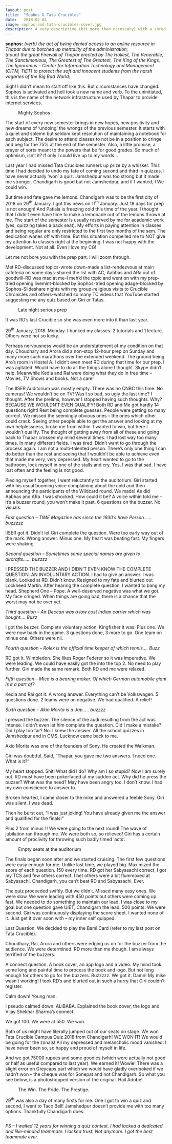 ```yaml
---
layout: post
title:  "Sophos & Tata Crucibles"
date:   2018-02-04
image: sophos-and-tata-crucibles-cover.jpg
description: A very descriptive (bit more than necessary) with a shred of imprudence account of me and RD's Tata Crucible win in Chandigarh held at IISER, Mohali in January 2018. 
---
```


**sophos:** *(verb) the act of being denied access to an online resource in Thapar due to botched up mentality of the administration;* <br>
*(noun) the great Firewall of Thapar erected by The Holiest, The Venerable, The Sanctimonious, The Greatest of The Greatest, The King of the Kings, The Ignoramus – Center for Information Technology and Management (CITM, TIET) to protect the soft and innocent students from the harsh vagaries of the Big Bad World;*

Sigh! I didn’t mean to start off like this. But circumstances have changed. Sophos is activated and hell took a new name and verb. To the uninitiated, this is the name of the network infrastructure used by Thapar to provide internet services.

<figure>
	<img src="{{ '/assets/img/sophos-and-tata-crucibles-1.png' | prepend: site.baseurl }}" alt=""> 
	<figcaption>Mighty Sophos</figcaption>
</figure>

The start of every new semester brings in new hopes, new positivity and new dreams of ‘undoing’ the wrongs of the previous semester. It starts with a quiet and solemn but seldom kept resolution of maintaining a notebook for each subject. The desire to attend classes to not be in a position to cringe and beg for the 75% at the end of the semester. Also, a little promise, a prayer of sorts meant to the powers that be for good grades. So much of optimism, isn’t it? If only I could live up to my words…

Last year I had missed Tata Crucibles runners up prize by a whisker. This time I had decided to undo my fate of coming second and third in quizzes. I have never actually ‘won’ a quiz. Jamshedpur was too strong but it made me stronger. Chandigarh is good but not Jamshedpur, and if I wanted, I We could win.

But time and fate gave me lemons. Chandigarh was to be the first city of 2018 on 29<sup>th</sup> January. I got this news on 11<sup>th</sup> January. Just 18 days for prep is not enough! And Patiala is freezing cold this time of the year. I thought that I didn’t even have time to make a lemonade out of the lemons thrown at me. The start of the semester is usually reserved by me for academic work (yes, quizzing takes a back seat). My efforts in paying attention in classes and being regular are only restricted to the first two months of the sem. The dedication wanes off with time. But this situation compelled me to NOT give my attention to classes right at the beginning. I was not happy with the development. Not at all. Even I love my CG!

Let me not bore you with the prep part. I will zoom through.

Met RD-discussed topics-wrote down-made a list-rendezvous at main cafeteria on some days-shared the list with AC, Aabhas and ARa out of goodwill-RD was mad at me-I meh’d the topic and went on with my prep-tried opening livemint-blocked by Sophos-tried opening adage-blocked by Sophos-Slideshare nights with my group-religious visits to Crucible Chronicles and others-watched so many TC videos that YouTube started suggesting me any quiz based on Giri or Tatas.

<figure>
	<img src="{{ '/assets/img/sophos-and-tata-crucibles-2.jpg' | prepend: site.baseurl }}" alt=""> 
	<figcaption>Late night serious prep</figcaption>
</figure>

It was RD’s last Crucible so she was even more into it than last year.

29<sup>th</sup> January, 2018. Monday. I bunked my classes. 2 tutorials and 1 lecture. Others were not so lucky.

Perhaps nervousness would be an understatement of my condition on that day. Choudhary and Arora did a non-stop 12-hour prep on Sunday and many more such marathons over the extended weekend. The ground being Aro’s room in Hostel A. I didn’t even meet RD during that time for our prep. I was agitated. Would have to do all the things alone I thought. Skype didn’t help. Meanwhile Kedia and Rai were doing what they do in free time – Movies, TV Shows and books. Not a care!

The IISER Auditorium was mostly empty. There was no CNBC this time. No cameras! We wouldn’t be on TV! Was I so bad, so ugly the last time? I thought. After the prelims, however I stopped having such thoughts. Why? BECAUSE WE WOULDN’T EVEN QUALIFY! Both RD and Me got hardly 14 questions right! Rest being complete guesses. People were getting so many correct. We missed the seemingly obvious ones – the ones which other could crack. Seeing other people able to get the answer and looking at my own helplessness, broke me from within. I wanted to win, but here I wouldn’t qualify. The thought of getting away from all of these and going back to Thapar crossed my mind several times. I had lost way too many times. In many different fields. I was tired. Didn’t want to go through the process again. I am not a multi-talented person. There’s only one thing I can do better than the rest and seeing that I wouldn’t be able to achieve even that made me very, very depressed. My heart wanted to go to the bathroom, lock myself in one of the stalls and cry. Yes, I was that sad. I have lost often and the feeling is not good.

Piecing myself together, I went reluctantly to the auditorium. Giri started with his usual booming voice complaining about the cold and then announcing the participants of the Wildcard round. We made! As did Aabhas and ARa. I was shocked. How could it be? A voice within told me – It’s a buzzer round, you won’t make it past. 6 questions on the buzzer. No visuals.

*First question – TIME Magazine has since the 1930’s have Person ….. buzzzzz*

IISER got it. Didn’t let Giri complete the question. Were too early way out of the mark. Wrong answer. Minus one. My heart was beating fast. My fingers were shaking.

*Second question – Sometimes some special names are given to aircrafts…… buzzzz*

I PRESSED THE BUZZER AND I DIDN’T EVEN KNOW THE COMPLETE QUESTION. AN INVOLUNTARY ACTION. I had to give an answer. I was blank. Looked at RD. Didn’t know. Resigned to my fate and blurted out Lockheed Martin. After hearing the complete question, I wanted to bang my head. Shepherd One – Pope. A well-deserved negative was what we got. My face cringed. When things are going bad, there is a chance that the worst may not be over yet.

*Third question – Air Deccan was a low cost Indian carrier which was bought…. Buzz*

I got the buzzer. Complete voluntary action. Kingfisher it was. Plus one. We were now back in the game. 3 questions done, 3 more to go. One team on minus one. Others were nil.

*Fourth question – Rolex is the official time keeper of which tennis…. Buzz*

RD got it. Wimbledon. She likes Roger Federer so it was imperative. We were leading. We could have easily got the into the top 2. No need to play further. Giri made the same remark. Both RD and me were relaxed.

*Fifth question – Mica is a bearing maker. Of which German automobile giant is it a part of?*

Kedia and Rai got it. A wrong answer. Everything can’t be Volkswagen. 5 questions done. 2 teams were on negative. We had qualified. A relief!

*Sixth question – Akio Morita is a Jap….. buzzzz*

I pressed the buzzer. The silence of the audi resulting from the act was intense. I didn’t even let him complete the question. Did I make a mistake? Did I play too far? No. I knew the answer. All the school quizzes in Jamshedpur and in CMS, Lucknow came back to me.

Akio Morita was one of the founders of Sony. He created the Walkman.

Giri was doubtful. Said, “Thapar, you gave me two answers. I need one. What is it?”

My heart stopped. Shit! What did I do? Why am I so stupid? Now I am surely out. RD must have been pokerfaced at my sudden act. Why did he press the buzzer? What was the need? May have been angry too. I don’t know. I had my own conscience to answer to.

Broken hearted, I came closer to the mike and answered a feeble Sony. Giri was silent. I was dead.

Then he burst out, “I was just joking! You have already given me the answer and qualified for the finals!”

Plus 2 from minus 1! We were going to the next round! The wave of jubilation ran through me. We were both so, so relieved! Giri has a certain amount of proclivity for throwing such badly timed ‘acts’.

<figure>
	<img src="{{ '/assets/img/sophos-and-tata-crucibles-3.jpg' | prepend: site.baseurl }}" alt=""> 
	<figcaption>Empty seats at the auditorium</figcaption>
</figure>

The finals began soon after and we started cruising. The first few questions were easy enough for me. Unlike last time, we played big. Maximized the score of each question. 150 every time. RD got her Sabyasachi correct, I got my TCS and few others correct. I bet others were a bit flummoxed at Sabyasachi. Chandigarh, you can’t beat RD and Sabyasachi. Ever.

The quiz proceeded swiftly. But we didn’t. Missed many easy ones. We were slow. We were leading with 450 points but others were coming up fast. We needed to do something to maintain our lead. I was close to my goal but one question gave UIET, Chandigarh the lead. 500 points. We were second. Giri was continuously displaying the score sheet. I wanted none of it. Just get it over soon with – my inner self quipped.

Last Question. We decided to play the Bami Card (refer to my last post on Tata Crucible).

Choudhary, Rai, Arora and others were edging us on for the buzzer from the audience. We were determined. RD more than me though. I am always terrified of the buzzers.

A connect question. A book cover, an app logo and a video. My mind took some long and painful time to process the book and logo. But not long enough for others to go for the buzzers. Buzzzzz. We got it. Damn! My mike wasn’t working! I took RD’s and blurted out in such a hurry that Giri couldn’t register.

Calm down! Young man.

I pseudo calmed down. ALIBABA. Explained the book cover, the logo and Vijay Shekhar Sharma’s connect.

We got 100. We were at 550. We won.

Both of us might have literally jumped out of our seats on stage. We won Tata Crucible Campus Quiz 2018 from Chandigarh! WE WON IT! We would be going for the zonals! All my depressed and melancholic mood vanished. I have never been so, so happy and proud of myself in life.

And we got 75000 rupees and some goodies (which were actually not good or half as useful compared to last year). We earned it! Wowie! There was a slight error on Greycaps part which we would have gladly overlooked if we hadn’t won – the cheque was for Sonepat and not Chandigarh. So what you see below, is a photoshopped version of the original. Hail Adobe!

<figure>
	<img src="{{ '/assets/img/sophos-and-tata-crucibles-4.jpg' | prepend: site.baseurl }}" alt=""> 
	<figcaption>The Win. The Pride. The Prestige.</figcaption>
</figure>

29<sup>th</sup> was also a day of many firsts for me. One I got to win a quiz and second, I went to Taco Bell! Jamshedpur doesn’t provide me with too many options. Thankfully Chandigarh does.

<img src="{{ '/assets/img/sophos-and-tata-crucibles-5.jpg' | prepend: site.baseurl }}" alt=""> 

*PS – I waited 12 years for winning a quiz contest. I had lacked a dedicated and like-minded teammate. I lacked trust. Not anymore. I got the best teammate ever.*
